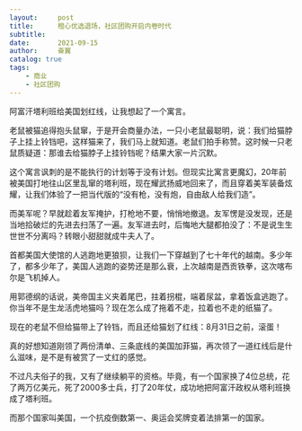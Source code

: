 ```yaml
---
layout:     post
title:      橙心优选退场，社区团购开启内卷时代
subtitle:   
date:       2021-09-15
author:     奋翼
catalog: true
tags:
    - 商业
    - 社区团购
---
```



阿富汗塔利班给美国划红线，让我想起了一个寓言。

老鼠被猫追得抱头鼠窜，于是开会商量办法，一只小老鼠最聪明，说：我们给猫脖子上挂上铃铛吧，这样猫来了，我们马上就知道。老鼠们拍手称赞。这时候一只老鼠质疑道：那谁去给猫脖子上挂铃铛呢？结果大家一片沉默。


这个寓言讽刺的是不能执行的计划等于没有计划。但现实比寓言更魔幻，20年前被美国打地往山区里乱窜的塔利班，现在耀武扬威地回来了，而且穿着美军装备炫耀，让我们体验了一把当代版的“没有枪，没有炮，自由敌人给我们造”。

而美军呢？早就趁着友军掩护，打枪地不要，悄悄地撤退。友军愣是没发现，还是当地拾破烂的先进去扫荡了一遍。友军进去时，后悔地大腿都拍没了：不是说生生世世不分离吗？转眼小甜甜就成牛夫人了。

首都美国大使馆的人逃跑地更狼狈，让我们一下穿越到了七十年代的越南。多少年了，都多少年了，美国人逃跑的姿势还是那么衰，上次越南是西贡铁拳，这次喀布尔是飞机掉人。

用郭德纲的话说，美帝国主义夹着尾巴，拄着拐棍，端着尿盆，拿着饭盒逃跑了。你当年不是生龙活虎地猫吗？现在怎么成了拖着不走，拉着也不走的纸猫了。

现在的老鼠不但给猫带上了铃铛，而且还给猫划了红线：8月31日之前，滚蛋！

真的好想知道刚领了两份清单、三条底线的美国加菲猫，再次领了一道红线后是什么滋味，是不是有被赏了一丈红的感觉。

不过凡夫俗子的我，又有了继续躺平的资格。毕竟，有一个国家换了4位总统，花了两万亿美元，死了2000多士兵，打了20年仗，成功地把阿富汗政权从塔利班换成了塔利班。

而那个国家叫美国，一个抗疫倒数第一、奥运会奖牌变着法排第一的国家。









